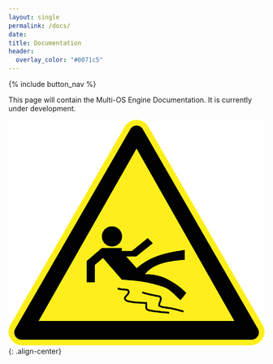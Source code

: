 ```yaml
---
layout: single
permalink: /docs/
date:
title: Documentation
header:
  overlay_color: "#0071c5"
---
```


{% include button_nav %}

This page will contain the Multi-OS Engine Documentation.
It is currently under development.

![image-center](/images/wet_surface.png){: .align-center}
